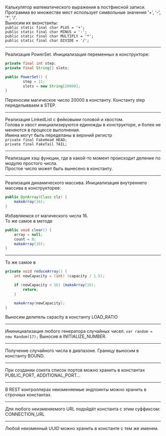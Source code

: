 Калькулятор математического выражения в постфиксной записи.  
Программа во множестве мест использует символьные значения '+', '-', '*', '/'.  
Выносим их вконстанты:  
`public static final char PLUS = '+';`  
`public static final char MINUS = '-';`  
`public static final char MULTIPLY = '*';`  
`public static final char DIVIDE = '/';`

---
Реализация PowerSet. Инициализация переменных в конструкторе:
```java
private final int step;
private final String[] slots;

public PowerSet() {
        step = 11;
        slots = new String[20000];
}
```
Переносим магическое число 20000 в константу. Константу step переделывваем в STEP.

---
Реализация LinkedList с фейковыми головой и хвостом.  
Голова и хвост инициализируются единожды в конструкторе, и более не меняются в процессе выполнения.  
Имена могут быть переделаны в верхний регистр  
`private final FakeHead HEAD;`  
`private final FakeTail TAIL;`

---
Реализация хэш функции, где в какой-то момент происходит деление по модулю простого числа.  
Простое число может быть вынесено в константу.

---
Реализация динамического массива. Инициализация внутреннего массива в конструкторее:
```java
public DynArray(Class clz) {
    makeArray(16);
}
```
Избавляемся от магического числа 16.  
То же самое в методе 
```java
public void clear() {
    array = null;
    count = 0;
    makeArray(16);
}
```
---
То же самое в 
```java
private void reduceArray() {
    int newCapacity = (int) (capacity / 1.5);

    if (newCapacity < 16) {makeArray(16);
        return;
    }

    makeArray(newCapacity);
}
```
Выносим делитель capacity в константу LOAD_RATIO  

---
Ининициализация любого генератора случайных чисел.
`var random = new Random(17);`
Выносив в INITIALIZE_NUMBER.

---
Получение случайного числа в диапазоне. Границу выносим в константу BOUND.

---
При создании сокета список портов можно хранить в константах PUBLIC_PORT, ADDITIONAL_PORT...

---
В REST контроллерах неизменяемые эндпоинты можно хранить в строчных константах.

---
Для любого неизменяемого URL подойдёт константа с этим суффиксом:
CONNECTION_URL

---
Любой неизменный UUID можно хранить в константе с тем же именем.